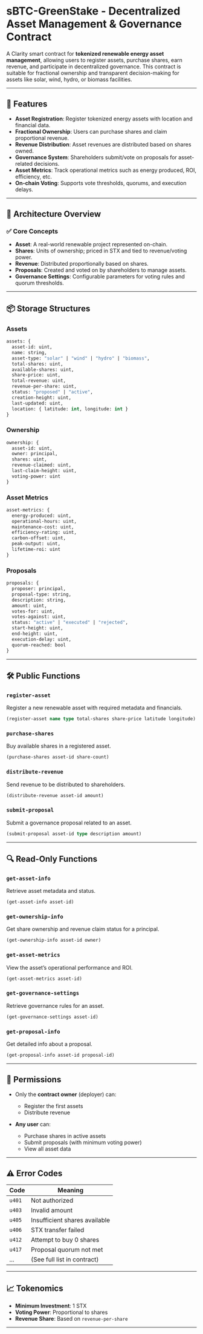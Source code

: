 
#  sBTC-GreenStake - Decentralized Asset Management & Governance Contract

A Clarity smart contract for **tokenized renewable energy asset management**, allowing users to register assets, purchase shares, earn revenue, and participate in decentralized governance. This contract is suitable for fractional ownership and transparent decision-making for assets like solar, wind, hydro, or biomass facilities.

---

## 🚀 Features

* **Asset Registration**: Register tokenized energy assets with location and financial data.
* **Fractional Ownership**: Users can purchase shares and claim proportional revenue.
* **Revenue Distribution**: Asset revenues are distributed based on shares owned.
* **Governance System**: Shareholders submit/vote on proposals for asset-related decisions.
* **Asset Metrics**: Track operational metrics such as energy produced, ROI, efficiency, etc.
* **On-chain Voting**: Supports vote thresholds, quorums, and execution delays.

---

## 🧠 Architecture Overview

### ✅ Core Concepts

* **Asset**: A real-world renewable project represented on-chain.
* **Shares**: Units of ownership; priced in STX and tied to revenue/voting power.
* **Revenue**: Distributed proportionally based on shares.
* **Proposals**: Created and voted on by shareholders to manage assets.
* **Governance Settings**: Configurable parameters for voting rules and quorum thresholds.

---

## 📦 Storage Structures

### Assets

```clojure
assets: {
  asset-id: uint,
  name: string,
  asset-type: "solar" | "wind" | "hydro" | "biomass",
  total-shares: uint,
  available-shares: uint,
  share-price: uint,
  total-revenue: uint,
  revenue-per-share: uint,
  status: "proposed" | "active",
  creation-height: uint,
  last-updated: uint,
  location: { latitude: int, longitude: int }
}
```

### Ownership

```clojure
ownership: {
  asset-id: uint,
  owner: principal,
  shares: uint,
  revenue-claimed: uint,
  last-claim-height: uint,
  voting-power: uint
}
```

### Asset Metrics

```clojure
asset-metrics: {
  energy-produced: uint,
  operational-hours: uint,
  maintenance-cost: uint,
  efficiency-rating: uint,
  carbon-offset: uint,
  peak-output: uint,
  lifetime-roi: uint
}
```

### Proposals

```clojure
proposals: {
  proposer: principal,
  proposal-type: string,
  description: string,
  amount: uint,
  votes-for: uint,
  votes-against: uint,
  status: "active" | "executed" | "rejected",
  start-height: uint,
  end-height: uint,
  execution-delay: uint,
  quorum-reached: bool
}
```

---

## 🛠️ Public Functions

### `register-asset`

Register a new renewable asset with required metadata and financials.

```clojure
(register-asset name type total-shares share-price latitude longitude)
```

### `purchase-shares`

Buy available shares in a registered asset.

```clojure
(purchase-shares asset-id share-count)
```

### `distribute-revenue`

Send revenue to be distributed to shareholders.

```clojure
(distribute-revenue asset-id amount)
```

### `submit-proposal`

Submit a governance proposal related to an asset.

```clojure
(submit-proposal asset-id type description amount)
```

---

## 🔍 Read-Only Functions

### `get-asset-info`

Retrieve asset metadata and status.

```clojure
(get-asset-info asset-id)
```

### `get-ownership-info`

Get share ownership and revenue claim status for a principal.

```clojure
(get-ownership-info asset-id owner)
```

### `get-asset-metrics`

View the asset’s operational performance and ROI.

```clojure
(get-asset-metrics asset-id)
```

### `get-governance-settings`

Retrieve governance rules for an asset.

```clojure
(get-governance-settings asset-id)
```

### `get-proposal-info`

Get detailed info about a proposal.

```clojure
(get-proposal-info asset-id proposal-id)
```

---

## 🔐 Permissions

* Only the **contract owner** (deployer) can:

  * Register the first assets
  * Distribute revenue

* **Any user** can:

  * Purchase shares in active assets
  * Submit proposals (with minimum voting power)
  * View all asset data

---

## ⚠️ Error Codes

| Code   | Meaning                       |
| ------ | ----------------------------- |
| `u401` | Not authorized                |
| `u403` | Invalid amount                |
| `u405` | Insufficient shares available |
| `u406` | STX transfer failed           |
| `u412` | Attempt to buy 0 shares       |
| `u417` | Proposal quorum not met       |
| ...    | (See full list in contract)   |

---

## 📈 Tokenomics

* **Minimum Investment**: 1 STX
* **Voting Power**: Proportional to shares
* **Revenue Share**: Based on `revenue-per-share`

---
